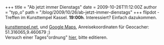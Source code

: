 +++
title = "Ab jetzt immer Dienstags"
date = 2009-10-26T11:12:00Z
author = "typ_o"
path = "/blog/2009/10/26/ab-jetzt-immer-dienstags"
+++
flipdot - Treffen im Kunsttempel Kassel. **19:00h**. Interessiert?
Einfach dazukommen.  
  
[kunsttempel.net](http://www.kunsttempel.net), und [Google
Maps](http://maps.google.com/maps?f=q&source=s_q&hl=de&geocode=&q=Friedrich-Ebert-Str.+177,+kassel&sll=37.0625,-95.677068&sspn=23.761683,55.810547&ie=UTF8&hq=&hnear=Friedrich-Ebert-Stra%C3%9Fe+177,+West+34119+Kassel,+Hessen,+Deutschland&ll=51.316089,9.460862&spn=0.00057,0.002725&t=h&z=19),
Anreisekoordinaten für Geocacher: 51.316065,9.460679 ;)  
Versuch einer Tages"ordnung"
[hier](http://flipdot.org/wiki/index.php?title=Flipdot_Treffen), bitte
editieren.

